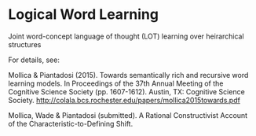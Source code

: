 # Logical Word Learning
Joint word-concept language of thought (LOT) learning over heirarchical structures

For details, see:

Mollica & Piantadosi (2015). Towards semantically rich and recursive word learning models. In Proceedings of the 37th Annual Meeting of the Cognitive Science Society (pp. 1607-1612). Austin, TX: Cognitive Science Society. 
http://colala.bcs.rochester.edu/papers/mollica2015towards.pdf

Mollica, Wade & Piantadosi (submitted). A Rational Constructivist Account of the Characteristic-to-Defining Shift.
